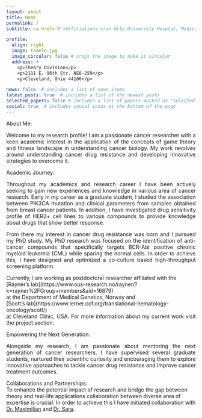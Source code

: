 ```yaml
---
layout: about
title: Home
permalink: /
subtitle: <a href='#'>Affiliations:</a> Oslo University Hosptal, Medical Genetics, Norway.<br>&emsp;&emsp;&emsp;&emsp;&emsp;Cleveland Clinic, Theory Division, USA.

profile:
  align: right
  image: tadele.jpg
  image_circular: false # crops the image to make it circular
  address: >
    <p>Theory Division</p>
    <p>2111 E. 96th Str. NE6-259</p>
    <p>Cleveland, Ohio 44106</p>

news: false  # includes a list of news items
latest_posts: true  # includes a list of the newest posts
selected_papers: false # includes a list of papers marked as "selected={true}"
social: true  # includes social icons at the bottom of the page
---
```


<span class="font-weight-bold">About Me:</span><br>
<p align="justify">Welcome to my research profile! I am a passionate cancer researcher with a keen academic interest in the application of the concepts of game theory and fitness landscape in understanding cancer biology. My work revolves around understanding cancer drug resistance and developing innovative strategies to overcome it.</p>  

<span class="font-weight-bold">Academic Journey:</span><br>
<p align="justify">Throughout my academics and research career I have been actively seeking to gain new experiences and knowledge in various area of cancer research. Early in my career as a graduate student, I studied the association between PIK3CA mutation and clinical parameters from samples obtained from breast cancer patients. In addition, I have investigated drug sensitivity profile of HER2+ cell lines to various compounds to provide knowledge about drugs that show better response.</p> 

<p align="justify">From there my interest in cancer drug resistance was born and I pursued my PhD study. My PhD research was focused on the identification of anti-cancer compounds that specifically targets BCR-Abl positive chronic myeloid leukemia (CML) while sparing the normal cells. In order to achieve this, I have designed and optimized a co-culture based high-throughput screening platform.</p>

<div align="justify">Currently, I am working as postdoctoral researcher affiliated with the </div>[Rayner’s lab](https://www.ous-research.no/rayner/?k=rayner%2FGroup+members&aid=16879) <div align="justify">at the Department of Medical Genetics, Norway and </div>[Scott’s lab](https://www.lerner.ccf.org/translational-hematology-oncology/scott/) <div align="justify">at Cleveland Clinic, USA. For more information about my current work visit the project section.</div>

<span class="font-weight-bold">Empowering the Next Generation:</span><br>
<p align="justify">Alongside my research, I am passionate about mentoring the next generation of cancer researchers. I have supervised several graduate students, nurtured their scientific curiosity and encouraging them to explore innovative approaches to tackle cancer drug resistance and improve cancer treatment outcomes.</p> 

<span class="font-weight-bold">Collaborations and Partnerships:</span><br>
To enhance the potential impact of research and bridge the gap between theory and real-life applications collaboration between diverse area of expertise is crucial. In order to achieve this I have initiated collaboration with [Dr. Maximilian](https://theorydi.vision/ppl-maximilianstrobl.html) and [Dr. Sara](https://researchportal.tuni.fi/en/persons/sara-hamis).
